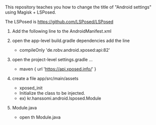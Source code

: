 This repository teaches you how to change the title of "Android settings" using Magisk + LSPosed.

The LSPosed is https://github.com/LSPosed/LSPosed

1. Add the following line to the AndroidManifest.xml

<application>
    <meta-data
        android:name="xposedmodule"
        android:value="true" />
    <meta-data
        android:name="xposeddescription"
        android:value="Modify Android Settings Title" />
    <meta-data
        android:name="xposedminversion"
        android:value="82" />
</applicaiton>

2. open the app-level build.gradle
dependencies add the line
    - compileOnly 'de.robv.android.xposed:api:82'

3. open the project-level settings.gradle
    ...
    - maven { url 'https://api.xposed.info/' }

4. create a file app/src/main/assets
    - xposed_init
    - Initialize the class to be injected.
    - ex) kr.hanssomi.android.lsposed.Module

5. Module.java
    - open th Module.java
